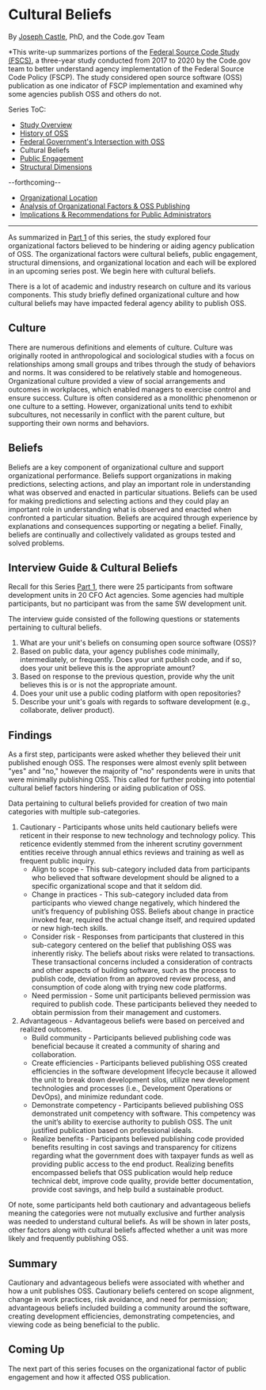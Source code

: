 # Cultural Beliefs
By [Joseph Castle](https://digital.gov/authors/joseph-castle/), PhD, and the Code.gov Team

*This write-up summarizes portions of the [Federal Source Code Study (FSCS)](https://github.com/GSA/code-gov/blob/master/docs/FederalSourceCodeStudy/FederalSourceCodeStudy.pdf), a three-year study conducted from 2017 to 2020 by the Code.gov team to better understand agency implementation of the Federal Source Code Policy (FSCP). The study considered open source software (OSS) publication as one indicator of FSCP implementation and examined why some agencies publish OSS and others do not.

Series ToC:
- [Study Overview](study_overview.md)
- [History of OSS](history_of_OSS.md)
- [Federal Government's Intersection with OSS](govt_intersection_OSS.md)
- Cultural Beliefs
- [Public Engagement](public_engagement.md)
- [Structural Dimensions](structural_dimensions.md)

--forthcoming--
- [Organizational Location](#)
- [Analysis of Organizational Factors & OSS Publishing](#)
- [Implications & Recommendations for Public Administrators](#)

---

As summarized in [Part 1](https://medium.com/codedotgov/federal-source-code-study-series-part-1-the-overview-72acce742260) of this series, the study explored four organizational factors believed to be hindering or aiding agency publication of OSS. The organizational factors were cultural beliefs, public engagement, structural dimensions, and organizational location and each will be explored in an upcoming series post. We begin here with cultural beliefs.

There is a lot of academic and industry research on culture and its various components. This study briefly defined organizational culture and how cultural beliefs may have impacted federal agency ability to publish OSS.

## Culture

There are numerous definitions and elements of culture. Culture was originally rooted in anthropological and sociological studies with a focus on relationships among small groups and tribes through the study of behaviors and norms. It was considered to be relatively stable and homogeneous. Organizational culture provided a view of social arrangements and outcomes in workplaces, which enabled managers to exercise control and ensure success. Culture is often considered as a monolithic phenomenon or one culture to a setting. However, organizational units tend to exhibit subcultures, not necessarily in conflict with the parent culture, but supporting their own norms and behaviors.

## Beliefs

Beliefs are a key component of organizational culture and support organizational performance. Beliefs support organizations in making predictions, selecting actions, and play an important role in understanding what was observed and enacted in particular situations. Beliefs can be used for making predictions and selecting actions and they could play an important role in understanding what is observed and enacted when confronted a particular situation. Beliefs are acquired through experience by explanations and consequences supporting or negating a belief. Finally, beliefs are continually and collectively validated as groups tested and solved problems.

## Interview Guide & Cultural Beliefs

Recall for this Series [Part 1](https://medium.com/codedotgov/federal-source-code-study-series-part-1-the-overview-72acce742260), there were 25 participants from software development units in 20 CFO Act agencies. Some agencies had multiple participants, but no participant was from the same SW development unit.

The interview guide consisted of the following questions or statements pertaining to cultural beliefs.
1. What are your unit's beliefs on consuming open source software (OSS)?
2. Based on public data, your agency publishes code minimally, intermediately, or frequently. Does your unit publish code, and if so, does your unit believe this is the appropriate amount?
3. Based on response to the previous question, provide why the unit believes this is or is not the appropriate amount.
4. Does your unit use a public coding platform with open repositories?
5. Describe your unit's goals with regards to software development (e.g., collaborate, deliver product).

## Findings

As a first step, participants were asked whether they believed their unit published enough OSS. The responses were almost evenly split between "yes" and "no," however the majority of "no" respondents were in units that were minimally publishing OSS. This called for further probing into potential cultural belief factors hindering or aiding publication of OSS.

Data pertaining to cultural beliefs provided for creation of two main categories with multiple sub-categories.
1. Cautionary - Participants whose units held cautionary beliefs were reticent in their response to new technology and technology policy. This reticence evidently stemmed from the inherent scrutiny government entities receive through annual ethics reviews and training as well as frequent public inquiry. 
    - Align to scope - This sub-category included data from participants who believed that software development should be aligned to a specific organizational scope and that it seldom did.
    - Change in practices - This sub-category included data from participants who viewed change negatively, which hindered the unit’s frequency of publishing OSS.  Beliefs about change in practice invoked fear, required the actual change itself, and required updated or new high-tech skills.
    - Consider risk - Responses from participants that clustered in this sub-category centered on the belief that publishing OSS was inherently risky.  The beliefs about risks were related to transactions.  These transactional concerns included a consideration of contracts and other aspects of building software, such as the process to publish code, deviation from an approved review process, and consumption of code along with trying new code platforms.
    - Need permission - Some unit participants believed permission was required to publish code.  These participants believed they needed to obtain permission from their management and customers.
2. Advantageous - Advantageous beliefs were based on perceived and realized outcomes.
    - Build community - Participants believed publishing code was beneficial because it created a community of sharing and collaboration. 
    - Create efficiencies - Participants believed publishing OSS created efficiencies in the software development lifecycle because it allowed the unit to break down development silos, utilize new development technologies and processes (i.e., Development Operations or DevOps), and minimize redundant code.
    - Demonstrate competency - Participants believed publishing OSS demonstrated unit competency with software.  This competency was the unit’s ability to exercise authority to publish OSS.  The unit justified publication based on professional ideals.
    - Realize benefits - Participants believed publishing code provided benefits resulting in cost savings and transparency for citizens regarding what the government does with taxpayer funds as well as providing public access to the end product.  Realizing benefits encompassed beliefs that OSS publication would help reduce technical debt, improve code quality, provide better documentation, provide cost savings, and help build a sustainable product.  

Of note, some participants held both cautionary and advantageous beliefs meaning the categories were not mutually exclusive and further analysis was needed to understand cultural beliefs. As will be shown in later posts, other factors along with cultural beliefs affected whether a unit was more likely and frequently publishing OSS.

## Summary

Cautionary and advantageous beliefs were associated with whether and how a unit publishes OSS.   Cautionary beliefs centered on scope alignment, change in work practices, risk avoidance, and need for permission; advantageous beliefs included building a community around the software, creating development efficiencies, demonstrating competencies, and viewing code as being beneficial to the public.

## Coming Up

The next part of this series focuses on the organizational factor of public engagement and how it affected OSS publication.